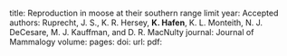 title: Reproduction in moose at their southern range limit
year: Accepted
authors: Ruprecht, J. S., K. R. Hersey, <strong>K. Hafen</strong>, K. L. Monteith, N. J. DeCesare, M. J. Kauffman, and D. R. MacNulty
journal: Journal of Mammalogy
volume:
pages:
doi:
url:
pdf: